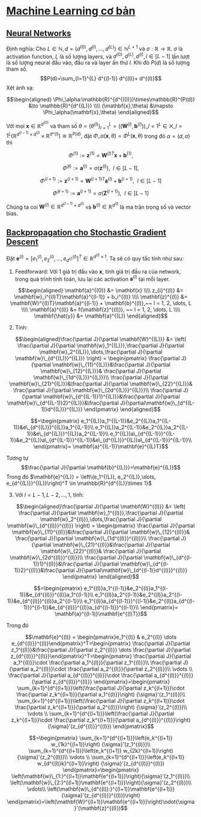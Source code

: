 # [Machine Learning cơ bản](https://machinelearningcoban.com/about/)
## [Neural Networks](https://machinelearningcoban.com/2017/02/24/mlp/)
Định nghĩa: Cho $L \in \mathbb{N}, d = (d^{(0)},d^{(l)},\dots,d^{(L)}) \in \mathbb{N}^{L+1}$ và $\sigma:\mathbb{R} \to \mathbb{R}.$ $\sigma$ là activation function, $L$ là số lượng layers, 
và $d^{(0)},d^{(L)},d^{(l)},l \in [L-1]$ lần lượt là số lượng neural đầu vào, đầu ra và layer ẩn thứ $l$. Khi đó $P(d)$ là số lượng tham số.
$$P(d)=\sum_{l=1}^{L} d^{(l-1)} d^{(l)}+ d^{(l)}$$
Xét ánh xạ:

$$\begin{aligned} 
\Phi_\alpha:\mathbb{R}^{d^{(0)}}\times\mathbb{R}^{P(d)} &\to \mathbb{R}^{d^{(L)}} \\\\ (\mathbf{x},\theta) &\mapsto \Phi_\alpha(\mathbf{x},\theta) 
\end{aligned}$$

Với mọi $\mathbf{x} \in \mathbb{R}^{d^{(0)}}$ và tham số $\theta = (\theta^{(l)})_{l=1}^L=((\mathbf{W}^{(l)},\mathbf{b}^{(l)}))\_{l=1}^L \in \bigtimes\limits\_{l=1}^{L}(\mathbb{R}^{d^{(l-1)}\times d^{(l)}}\times \mathbb{R}^{d\^{(l)}})\cong \mathbb{R}^{P(d)},$ đặt $\Phi\_{\alpha}(\mathbf{x},\theta)=\Phi^L(\mathbf{x},\theta)$ trong đó $\alpha=(d,\sigma)$ thì

$$\Phi^{(1)}:=\mathbf{z}^{(1)}=\mathbf{W}^{(l)T}\mathbf{x}+\mathbf{b}^{(1)},$$   

$$\bar\Phi^{(l)}:=\mathbf{a}^{(l)}=\sigma(\mathbf{z}^{(l)}),~~l \in [L-1],$$

$$\Phi^{(l+1)}:=\mathbf{z}^{(l+1)}=\mathbf{W}^{(l+1)T}\mathbf{a}^{(l)}+\mathbf{b}^{(l+1)},~~l \in [L-1]$$

$$\bar\Phi^{(l+1)}:=\mathbf{a}^{(l+1)}=\sigma(\mathbf{Z}^{(l+1)}),~~l \in [L-1]$$

Chúng ta coi $\mathbf{W}^{(l)} \in \mathbb{R}^{d^{(l-1)} \times d^{(l)}}$ và $\mathbf{b}^{(l)} \in \mathbb{R}^{d^{(l)}}$ là ma trận trọng số và vector bias.
## [Backpropagation cho Stochastic Gradient Descent](https://mattmazur.com/2015/03/17/a-step-by-step-backpropagation-example/?fbclid=IwAR2awLv1m6QkU7pDlpusUjOOrv4R61TSFLyllhuTPneuxUTpQhJmB3s3Is8)
Đặt $\mathbf{e}^{(l)} = [e_1^{(l)}, e_2^{(l)}, …, e_{d^{(l)}}^{(l)}]^T \in \mathbb{R}^{d^{(l)}\times 1}$. Ta sẽ có quy tắc tính như sau:
1. Feedforward: Với 1 giá trị đầu vào $\mathbf{x}$, tính giá trị đầu ra của network, trong quá trình tính toán, lưu lại các activation $\mathbf{a}^{(l)}$ tại mỗi layer.

$$\begin{aligned}
\mathbf{a}^{(0)} &= \mathbf{x} \\\\ z_{i}^{(l)} &= \mathbf{w}_i^{(l)T}\mathbf{a}^{(l-1)} + b_i^{(l)} \\\\
\mathbf{z}^{(l)} &= \mathbf{W}^{(l)T}\mathbf{a}^{(l-1)} + \mathbf{b}^{(l)},~~ l =  1, 2, \dots, L \\\\
\mathbf{a}^{(l)} &= f(\mathbf{z}^{(l)}), ~~ l =  1, 2, \dots, L \\\\
\mathbf{\hat{y}} &= \mathbf{a}^{(L)}
\end{aligned}$$

2. Tính:

$$\begin{aligned}\frac{\partial J}{\partial \mathbf{W}^{(L)}} &= \left( \frac{\partial J}{\partial \mathbf{w}_1^{(L)}},\frac{\partial J}{\partial \mathbf{w}_2^{(L)}},\dots,\frac{\partial J}{\partial \mathbf{w}\_{d^{(L)}}^{(L)}} \right) = \begin{pmatrix}
\frac{\partial J}{\partial \mathbf{w}\_{11}^{(L)}}&\frac{\partial J}{\partial \mathbf{w}\_{12}^{(L)}}& \frac{\partial J}{\partial \mathbf{w}\_{1d^{(L)}}^{(L)}}\\ 
\frac{\partial J}{\partial \mathbf{w}\_{21}^{(L)}}&\frac{\partial J}{\partial \mathbf{w}\_{22}^{(L)}}& \frac{\partial J}{\partial \mathbf{w}\_{2d^{(L)}}^{(L)}}\\ 
\frac{\partial J}{\partial \mathbf{w}\_{d^{(L-1)}1}^{(L)}}&\frac{\partial J}{\partial \mathbf{w}\_{d^{(L-1)}2}^{(L)}}&\frac{\partial J}{\partial\mathbf{w}\_{d^{(L-1)}d^{(L)}}^{(L)}}
\end{pmatrix}
\end{aligned}$$

$$=\begin{pmatrix}
e_1^{(L)}a_1^{(L-1)}&e_2^{(L)}a_1^{(L-1)}&e\_{d^{(L)}}^{(L)}a_1^{(L-1)}\\ 
e_1^{(L)}a_2^{(L-1)}&e_2^{(L)}a_2^{(L-1)}&e\_{d^{(L)}}^{(L)}a_2^{(L-1)}\\ 
e_1^{(L)}a\_{d^{(L-1)}}^{(L-1)}&e_2^{(L)}a\_{d^{(L-1)}}^{(L-1)}&e\_{d^{(L)}}^{(L)}a\_{d^{(L-1)}}^{(L-1)}\\
\end{pmatrix}= \mathbf{a}^{(L-1)}\mathbf{e}^{(L)T}$$

  Tương tự 
$$\frac{\partial J}{\partial \mathbf{b}^{(L)}}=\mathbf{e}^{(L)}$$
  Trong đó $\mathbf{e}^{(L)} = \left\(e_1^{(L)}, e_2^{(L)},\dots, e_{d^{(L)}}^{(L)}\right)^T \in \mathbb{R}^{d^{(L)}\times 1}$  

3. Với $l = L-1,L-2,\dots,1$, tính:

$$\begin{aligned}\frac{\partial J}{\partial \mathbf{W}^{(l)}} &= \left( \frac{\partial J}{\partial \mathbf{w}_1^{(l)}},\frac{\partial J}{\partial \mathbf{w}_2^{(l)}},\dots,\frac{\partial J}{\partial \mathbf{w}\_{d^{(l)}}^{(l)}} \right) = \begin{pmatrix}
\frac{\partial J}{\partial \mathbf{w}\_{11}^{(l)}}&\frac{\partial J}{\partial \mathbf{w}\_{12}^{(l)}}& \frac{\partial J}{\partial \mathbf{w}\_{1d^{(l)}}^{(l)}}\\ 
\frac{\partial J}{\partial \mathbf{w}\_{21}^{(l)}}&\frac{\partial J}{\partial \mathbf{w}\_{22}^{(l)}}& \frac{\partial J}{\partial \mathbf{w}\_{2d^{(l)}}^{(l)}}\\ 
\frac{\partial J}{\partial \mathbf{w}\_{d^{(l-1)}1}^{(l)}}&\frac{\partial J}{\partial \mathbf{w}\_{d^{(l-1)}2}^{(l)}}&\frac{\partial J}{\partial\mathbf{w}\_{d^{(l-1)}d^{(l)}}^{(l)}}
\end{pmatrix}
\end{aligned}$$

$$=\begin{pmatrix}
e_1^{(l)}a_1^{(l-1)}&e_2^{(l)}a_1^{(l-1)}&e_{d^{(l)}}^{(l)}a_1^{(l-1)}\\
e_1^{(l)}a_2^{(l-1)}&e_2^{(l)}a_2^{(l-1)}&e_{d^{(l)}}^{(l)}a_2^{(l-1)}\\
e_1^{(l)}a_{d^{(l-1)}}^{(l-1)}&e_2^{(l)}a_{d^{(l-1)}}^{(l-1)}&e_{d^{(l)}}^{(l)}a_{d^{(l-1)}}^{(l-1)}\\
\end{pmatrix}= \mathbf{a}^{(l-1)}\mathbf{e^{(l)T}}$$

Trong đó 

$$\mathbf{e}^{(l)} = \begin{pmatrix}e_1^{(l)} & e_2^{(l)} \dots e_{d^{(l)}}^{(l)}\end{pmatrix}^T=\begin{pmatrix}
\frac{\partial J}{\partial z_1^{(l)}}&\frac{\partial J}{\partial z_2^{(l)}} \dots \frac{\partial J}{\partial z_{d^{(l)}}^{(l)}}\end{pmatrix}^T=\begin{pmatrix}
\frac{\partial J}{\partial a_1^{(l)}}\cdot \frac{\partial a_1^{(l)}}{\partial z_1^{(l)}}\\ 
\frac{\partial J}{\partial a_2^{(l)}}\cdot \frac{\partial a_2^{(l)}}{\partial z_2^{(l)}}\\ 
\vdots \\ 
\frac{\partial J}{\partial a_{d^{(l)}}^{(l)}}\cdot \frac{\partial a_{d^{(l)}}^{(l)}}{\partial z_{d^{(l)}}^{(l)}}
\end{pmatrix}=\begin{pmatrix}
\sum_{k=1}^{d^{(l+1)}}\left(\frac{\partial J}{\partial z_k^{(l+1)}}\cdot \frac{\partial z_k^{(l+1)}}{\partial a_1^{(l)}}\right) {\sigma}'(z_1^{(l)})\\ 
\sum_{k=1}^{d^{(l+1)}}\left(\frac{\partial J}{\partial z_k^{(l+1)}}\cdot \frac{\partial z_k^{(l+1)}}{\partial a_2^{(l)}}\right) {\sigma}'(z_2^{(l)})\\
\vdots \\
\sum_{k=1}^{d^{(l+1)}}\left(\frac{\partial J}{\partial z_k^{(l+1)}}\cdot \frac{\partial z_k^{(l+1)}}{\partial a_{d^{(l)}}^{(l)}}\right) {\sigma}'(z_{d^{(l)}}^{(l)})
\end{pmatrix}$$

$$=\begin{pmatrix}
\sum_{k=1}^{d^{(l+1)}}\left(e_k^{(l+1)} w_{1k}^{(l+1)}\right) {\sigma}'(z_1^{(l)})\\ 
\sum_{k=1}^{d^{(l+1)}}\left(e_k^{(l+1)} w_{2k}^{(l+1)}\right) {\sigma}'(z_2^{(l)})\\
\vdots \\
\sum_{k=1}^{d^{(l+1)}}\left(e_k^{(l+1)} w_{d^{(l)}k}^{(l+1)}\right) {\sigma}'(z_{d^{(l)}}^{(l)})
\end{pmatrix}=\begin{pmatrix}
\left(\mathbf{w}\_{1:}^{(l+1)}\mathbf{e^{(l+1)}}\right){\sigma}'(z_1^{(l)})\\
\left(\mathbf{w}\_{2:}^{(l+1)}\mathbf{e^{(l+1)}}\right){\sigma}'(z_2^{(l)})\\
\vdots\\
\left(\mathbf{w}\_{d^{(l)}:}^{(l+1)}\mathbf{e^{(l+1)}}{\sigma}'(z_{d^{(l)}}^{(l)})\right)
\end{pmatrix}=\left(\mathbf{W}^{(l+1)}\mathbf{e^{(l+1)}}\right)\odot{\sigma}'(\mathbf{z}^{(l)})$$


